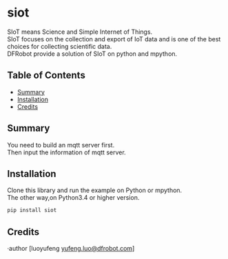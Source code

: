 # siot

SIoT means Science and Simple Internet of Things.<br>
SIoT focuses on the collection and export of IoT data and is one of the best choices for collecting scientific data.<br>
DFRobot provide a solution of SIoT on python and mpython.<br>

## Table of Contents

* [Summary](#summary)
* [Installation](#installation)
* [Credits](#credits)
<snippet>
<content>

## Summary
You need to build an mqtt server first.<br>
Then input the information of mqtt server.<br>

## Installation

Clone this library and run the example on Python or mpython.<br>
The other way,on Python3.4 or higher version.<br>
```Python
pip install siot
```

## Credits

·author [luoyufeng yufeng.luo@dfrobot.com]
